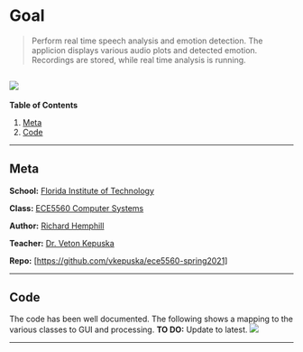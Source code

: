# Goal
> Perform real time speech analysis and emotion detection.  The applicion displays various audio plots and detected emotion.  Recordings are stored, while real time analysis is running.

![][gui]
----
**Table of Contents**
<!--ts-->
1. [Meta](#Meta)
1. [Code](#Code)
<!--te-->

----
## Meta

**School:** [Florida Institute of Technology][fit]

**Class:** [ECE5560 Computer Systems][class]

**Author:** [Richard Hemphill][author]

**Teacher:** [Dr. Veton Kepuska][teacher]

**Repo:** [https://github.com/vkepuska/ece5560-spring2021]

----
## Code
The code has been well documented.  The following shows a mapping to the various classes to GUI and processing.
**TO DO:** Update to latest.
![][map]


----
<!-- Image Reference -->
[fit]: https://www.fit.edu/
[class]: http://my.fit.edu/~vkepuska/web/courses.php#ece5550-files
[author]: (mailto:rhemphill2019@my.fit.edu)
[teacher]: <mailto:vkepuska@fit.edu>
[gui]: image/gui.gif
[map]: image/classMap.gif